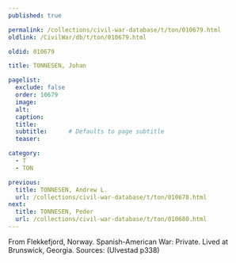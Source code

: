 ```yaml
---
published: true

permalink: /collections/civil-war-database/t/ton/010679.html
oldlink: /CivilWar/db/t/ton/010679.html

oldid: 010679

title: TONNESEN, Johan

pagelist:
  exclude: false
  order: 10679
  image: 
  alt:
  caption:
  title:
  subtitle:      # Defaults to page subtitle
  teaser:

category: 
  - T 
  - TON

previous:
  title: TONNESEN, Andrew L.
  url: /collections/civil-war-database/t/ton/010678.html  
next:
  title: TONNESEN, Peder
  url: /collections/civil-war-database/t/ton/010680.html   
---
```

From Flekkefjord, Norway. Spanish-American War: Private. Lived at Brunswick, Georgia. Sources: (Ulvestad p338)